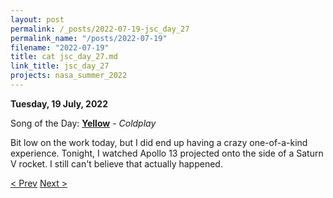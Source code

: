 ```yaml
---
layout: post
permalink: /_posts/2022-07-19-jsc_day_27
permalink_name: "/posts/2022-07-19"
filename: "2022-07-19"
title: cat jsc_day_27.md
link_title: jsc_day_27
projects: nasa_summer_2022
---
```

**Tuesday, 19 July, 2022**

Song of the Day: [**Yellow**](https://youtu.be/yKNxeF4KMsY) - *Coldplay*

Bit low on the work today, but I did end up having a crazy one-of-a-kind experience. Tonight, I watched Apollo 13 projected onto the side of a Saturn V rocket. I still can't believe that actually happened.

[]()

[< Prev](/_posts/2022-07-18-jsc_day_26)    [Next >](/_posts/2022-07-20-jsc_day_28)
